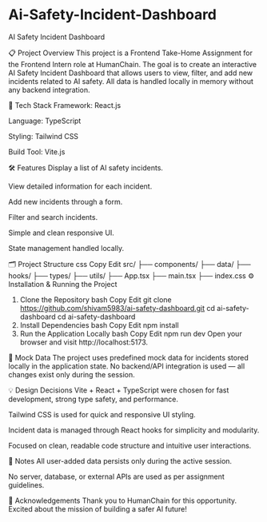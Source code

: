 # Ai-Safety-Incident-Dashboard

AI Safety Incident Dashboard

📋 Project Overview
This project is a Frontend Take-Home Assignment for the Frontend Intern role at HumanChain.
The goal is to create an interactive AI Safety Incident Dashboard that allows users to view, filter, and add new incidents related to AI safety.
All data is handled locally in memory without any backend integration.

🚀 Tech Stack
Framework: React.js

Language: TypeScript

Styling: Tailwind CSS

Build Tool: Vite.js

🛠️ Features
Display a list of AI safety incidents.

View detailed information for each incident.

Add new incidents through a form.

Filter and search incidents.

Simple and clean responsive UI.

State management handled locally.

🗂️ Project Structure
css
Copy
Edit
src/
  ├── components/
  ├── data/
  ├── hooks/
  ├── types/
  ├── utils/
  ├── App.tsx
  ├── main.tsx
  ├── index.css
⚙️ Installation & Running the Project
1. Clone the Repository
bash
Copy
Edit
git clone  https://github.com/shivam5983/ai-safety-dashboard.git cd ai-safety-dashboard
cd ai-safety-dashboard
2. Install Dependencies
bash
Copy
Edit
npm install
3. Run the Application Locally
bash
Copy
Edit
npm run dev
Open your browser and visit http://localhost:5173.

📄 Mock Data
The project uses predefined mock data for incidents stored locally in the application state.
No backend/API integration is used — all changes exist only during the session.

💡 Design Decisions
Vite + React + TypeScript were chosen for fast development, strong type safety, and performance.

Tailwind CSS is used for quick and responsive UI styling.

Incident data is managed through React hooks for simplicity and modularity.

Focused on clean, readable code structure and intuitive user interactions.

📌 Notes
All user-added data persists only during the active session.

No server, database, or external APIs are used as per assignment guidelines.

🙏 Acknowledgements
Thank you to HumanChain for this opportunity. Excited about the mission of building a safer AI future!
